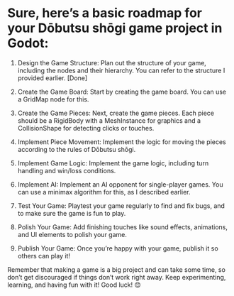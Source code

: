 # Sure, here’s a basic roadmap for your Dōbutsu shōgi game project in Godot:


1. Design the Game Structure: Plan out the structure of your game, including the nodes and their hierarchy. You can refer to the structure I provided earlier. [Done]

2. Create the Game Board: Start by creating the game board. You can use a GridMap node for this.

3. Create the Game Pieces: Next, create the game pieces. Each piece should be a RigidBody with a MeshInstance for graphics and a CollisionShape for detecting clicks or touches.

4. Implement Piece Movement: Implement the logic for moving the pieces according to the rules of Dōbutsu shōgi.

5. Implement Game Logic: Implement the game logic, including turn handling and win/loss conditions.

6. Implement AI: Implement an AI opponent for single-player games. You can use a minimax algorithm for this, as I described earlier.

7. Test Your Game: Playtest your game regularly to find and fix bugs, and to make sure the game is fun to play.

8. Polish Your Game: Add finishing touches like sound effects, animations, and UI elements to polish your game.

9. Publish Your Game: Once you’re happy with your game, publish it so others can play it!

Remember that making a game is a big project and can take some time, so don’t get discouraged if things don’t work right away. Keep experimenting, learning, and having fun with it! Good luck! 😊

